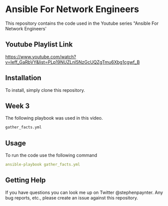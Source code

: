 # Ansible For Network Engineers

This repository contains the code used in the Youtube series "Ansible For Network Engineers'

## Youtube Playlist Link

https://www.youtube.com/watch?v=Ieff_GaRbVY&list=PLp19NUZLnl5NzGcUQZgTmu6Xbg1cgwf_B

## Installation

To install, simply clone this repository. 


## Week 3

The following playbook was used in this video.

```bash
gather_facts.yml
```

## Usage

To run the code use the following command

```yaml
ansible-playbook gather_facts.yml
```
## Getting Help

If you have questions you can look me up on Twitter @stephenpaynter.
Any bug reports, etc., please create an issue against this repository.
